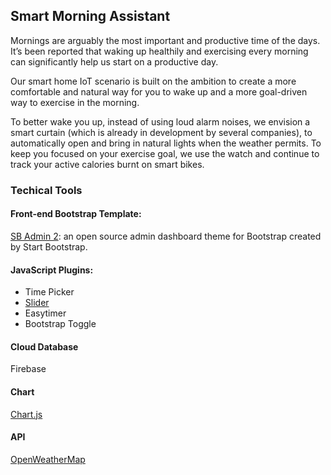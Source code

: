 ## Smart Morning Assistant

Mornings are arguably the most important and productive time of the days. It’s been reported that waking up healthily and exercising every morning can significantly help us start on a productive day. 

Our smart home IoT scenario is built on the ambition to create a more comfortable and natural way for you to wake up and a more goal-driven way to exercise in the morning. 

To better wake you up, instead of using loud alarm noises, we envision a smart curtain (which is already in development by several companies), to automatically open and bring in natural lights when the weather permits. To keep you focused on your exercise goal, we use the watch and continue to track your active calories burnt on smart bikes. 


### Techical Tools

#### Front-end Bootstrap Template:
[SB Admin 2](https://startbootstrap.com/template-overviews/sb-admin-2/): an open source admin dashboard theme for Bootstrap created by Start Bootstrap.

#### JavaScript Plugins:
- Time Picker
- [Slider](https://seiyria.com/bootstrap-slider/)
- Easytimer 
- Bootstrap Toggle

#### Cloud Database
Firebase

#### Chart
[Chart.js](https://www.chartjs.org)

#### API
[OpenWeatherMap](https://openweathermap.org/)
